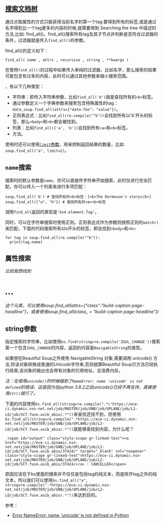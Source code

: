 ## [搜索文档树](https://beautifulsoup.readthedocs.io/zh_CN/v4.4.0/#id27)

通过点取属性的方式只能获得当前名字的第一个tag:要得到所有的<a>标签,或是通过名字得到比一个tag更多的内容的时候,就需要用到 Searching the tree 中描述的方法,比如: find_all()。find_all()搜索所有tag及其子节点并判断是否符合过滤器的条件，过滤器就是传入`find_all()`的参数。

find_all()的定义如下：

```
find_all( name , attrs , recursive , string , **kwargs )
```

在使用`find_all()`的过程中如果传入单纯的过滤器，比如名字，那么搜索的结果可能包含有过多的内容，此时可以通过其他参数来缩小搜索范围。

，有以下几种类型：

- 字符串：即传入字符串参数，比如`find_all('b')`就是查找所有的`<b>`标签。
- 通过参数定义一个字典参数来搜索包含特殊属性的tag：`data_soup.find_all(attrs={"data-foo": "value"})`。
- 正则表达式：比如`find_all(re.compile("^b"))`会找到所有以'b'开头的标签，那么`<body>`和`<b>`都会被找到。
- 列表：比如`find_all(['a', 'b'])`会找到所有`<a>`和`<b>`标签。
- 方法。

使用时还可以使用[`limit`参数](https://beautifulsoup.readthedocs.io/zh_CN/v4.4.0/#limit)，用来控制返回结果的数量，比如`soup.find_all("a", limit=2)`。


## `name`搜索

搜索时的默认参数是`name`，你可以直接传字符串开始搜索，此时仅进行完全匹配，你可以传入一个列表来进行多项匹配：

```
soup.find_all('b') # 查找所有的<b>标签：[<b>The Dormouse's story</b>]
soup.find_all(["a", "b"]) # 查找所有的<a><b>标签
```

调用`find_all`返回的类型是`'bs4.element.Tag'`。

同时，可以在字符串搜索时使用正则。正则表达式作为参数则按照正则的`match()`来匹配，下面的代码搜索所有以`b`开头的标签，即会找到`<body>`和`<b>`:

```
for tag in soup.find_all(re.compile("^b")):
  print(tag.name)
```


## 属性搜索

*比如我想找到<h1 class="build-caption page-headline">...</h1>这个元素，可以使用soup.find_all(attrs={"class":"build-caption page-headline"}，或者使用soup.find_all(class_ = "build-caption page-headline"))*


## string参数

指定搜索的字符串，比如使用`bs.find(string=re.compile('ZUUL_CHANGE'))`搜索第一个包含`ZUUL_CHANGE`的内容，返回的内容是`NavigableString`的类型。

如果想在Beautiful Soup之外使用 NavigableString 对象,需要调用 unicode() 方法,将该对象转换成普通的Unicode字符串,否则就算Beautiful Soup已方法已经执行结束,该对象的输出也会带有对象的引用地址，会浪费内存。

*注：在使用`unicode()`的时候碰到了`NameError: name 'unicode' is not defined`的错误，这是因为在python 3.8.2之后unicode()已经不再支持，直接使用`str()`就行了。*

下面的内容使用`bs.find_all(string=re.compile(".*\"https://ece-ci.dynamic.nsn-net.net/job/MASTER/job/GNB/job/UPLANE/job/L2-LO/job/SCT.fuse.asib_abio/.*"))`来查找还找不到，但使用`bs.find_all(string=re.compile(".*https://ece-ci.dynamic.nsn-net.net/job/MASTER/job/GNB/job/UPLANE/job/L2-LO/job/SCT.fuse.asib_abio/.*"))`就能够查找到内容，为什么呢？

```
 <span id="output" class="style-scope gr-linked-text"><a href="https://ece-ci.dynamic.nsn-net.net/job/MASTER/job/GNB/job/UPLANE/job/L2-LO/job/SCT.fuse.asib_abio/37424/" target="_blank" rel="noopener" class="style-scope gr-linked-text">https://ece-ci.dynamic.nsn-net.net/job/MASTER/job/GNB/job/UPLANE/job/L2-LO/job/SCT.fuse.asib_abio/37424/</a> : CANCELLED</span>
```

原因应该在于bs里面的搜索并不仅仅是包括tag的纯文本，而是除开tag之外的纯文本，所以我们可以使用`bs.find_all("a", string=re.compile(".*https://ece-ci.dynamic.nsn-net.net/job/MASTER/job/GNB/job/UPLANE/job/L2-LO/job/SCT.fuse.asib_abio/.*"))`来达到目的。

参考：

- [Error NameError: name 'unicode' is not defined in Python](https://quizdeveloper.com/faq/error-nameerror-name-unicode-is-not-defined-in-python-aid2312)
